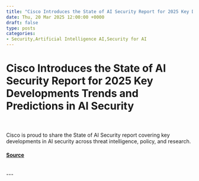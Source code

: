 ```yaml
---
title: "Cisco Introduces the State of AI Security Report for 2025 Key Developments Trends and Predictions in AI Security"
date: Thu, 20 Mar 2025 12:00:00 +0000
draft: false
type: posts
categories: 
- Security,Artificial Intelligence AI,Security for AI
---
```

# Cisco Introduces the State of AI Security Report for 2025 Key Developments Trends and Predictions in AI Security

<br/>

<br/>
Cisco is proud to share the State of AI Security report covering key developments in AI security across threat intelligence, policy, and research.

#### [Source](https://blogs.cisco.com/security/cisco-introduces-the-state-of-ai-security-report-for-2025)

<br/>
---
